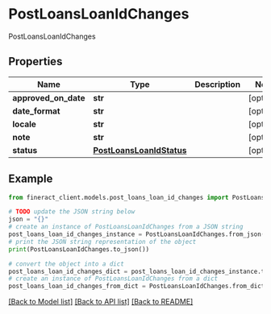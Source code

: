 # PostLoansLoanIdChanges

PostLoansLoanIdChanges

## Properties

Name | Type | Description | Notes
------------ | ------------- | ------------- | -------------
**approved_on_date** | **str** |  | [optional] 
**date_format** | **str** |  | [optional] 
**locale** | **str** |  | [optional] 
**note** | **str** |  | [optional] 
**status** | [**PostLoansLoanIdStatus**](PostLoansLoanIdStatus.md) |  | [optional] 

## Example

```python
from fineract_client.models.post_loans_loan_id_changes import PostLoansLoanIdChanges

# TODO update the JSON string below
json = "{}"
# create an instance of PostLoansLoanIdChanges from a JSON string
post_loans_loan_id_changes_instance = PostLoansLoanIdChanges.from_json(json)
# print the JSON string representation of the object
print(PostLoansLoanIdChanges.to_json())

# convert the object into a dict
post_loans_loan_id_changes_dict = post_loans_loan_id_changes_instance.to_dict()
# create an instance of PostLoansLoanIdChanges from a dict
post_loans_loan_id_changes_from_dict = PostLoansLoanIdChanges.from_dict(post_loans_loan_id_changes_dict)
```
[[Back to Model list]](../README.md#documentation-for-models) [[Back to API list]](../README.md#documentation-for-api-endpoints) [[Back to README]](../README.md)


